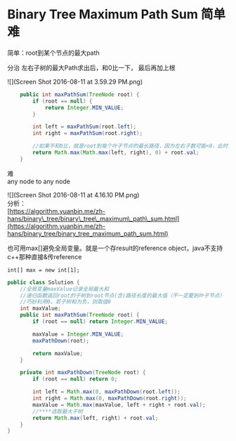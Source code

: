 # Binary Tree Maximum Path Sum 简单 难

简单：root到某个节点的最大path

分治 左右子树的最大Path求出后，和0比一下， 最后再加上根

![](Screen Shot 2016-08-11 at 3.59.29 PM.png)

```java
    public int maxPathSum(TreeNode root) {
        if (root == null) {
            return Integer.MIN_VALUE;
        }

        int left = maxPathSum(root.left);
        int right = maxPathSum(root.right);

        //如果不和0比，就是root到每个叶子节点的最长路径，因为左右子数可能<0，此时要砍掉，只输出root.val
        return Math.max(Math.max(left, right), 0) + root.val;
    }
```

难  
any node to any node

![](Screen Shot 2016-08-11 at 4.16.10 PM.png)  
分析：  
[https://algorithm.yuanbin.me/zh-hans/binary\_tree/binary\_tree\_maximum\_path\_sum.html](https://algorithm.yuanbin.me/zh-hans/binary_tree/binary_tree_maximum_path_sum.html)

也可用max\[\]避免全局变量。就是一个存result的reference object，java不支持c++那种直接&传reference

```
int[] max = new int[1];
```

```java
public class Solution {
    //全局变量maxValue记录全局最大和
    //递归函数返回root的子树到root节点(含)路径长度的最大值（不一定要到叶子节点）
    //巧妙利用0。若子树和为负，则取值0
    int maxValue;
    public int maxPathSum(TreeNode root) {
        if (root == null) return Integer.MIN_VALUE;

        maxValue = Integer.MIN_VALUE;
        maxPathDown(root);

        return maxValue;
    }

    private int maxPathDown(TreeNode root) {
        if (root == null) return 0;

        int left = Math.max(0, maxPathDown(root.left));
        int right = Math.max(0, maxPathDown(root.right));
        maxValue = Math.max(maxValue, left + right + root.val);
        //****选取最大子树
        return Math.max(left, right) + root.val;
    }
}
```



